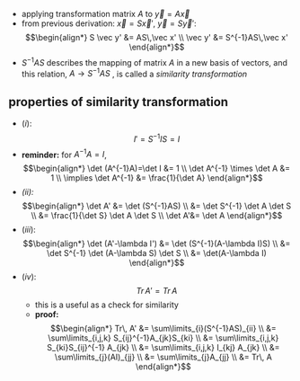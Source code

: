 - applying transformation matrix $A$ to $\vec y = A\vec x$
- from previous derivation: $\vec x = S\vec x'$, $\vec y = S\vec y':$ $$\begin{align*}
		S \vec y' &= AS\,\vec x' \\
		\vec y' &= S^{-1}AS\,\vec x'
	\end{align*}$$
- $S^{-1}AS$ describes the mapping of matrix $A$ in a new basis of vectors, and this  relation, $A\to S^{-1}AS$ , is called a *similarity transformation*

## properties of similarity transformation
- $(i):$ $$I' = S^{-1}IS = I$$
- **reminder:** for $A^{-1}A=I$, $$\begin{align*}
		\det (A^{-1}A)=\det I &= 1 \\ 
		\det A^{-1} \times \det A &= 1 \\ 
		\implies \det A^{-1} &= \frac{1}{\det A}
	\end{align*}$$ 
- *(ii):* $$\begin{align*}
		\det A' &= \det (S^{-1}AS) \\
		&= \det S^{-1} \det A \det S \\
		&= \frac{1}{\det S} \det A \det S \\
		\det A'&= \det A
	\end{align*}$$
- $(iii):$ $$\begin{align*}
		\det (A'-\lambda I') &= \det (S^{-1}(A-\lambda I)S) \\
		&= \det S^{-1} \det (A-\lambda S) \det S \\
		&= \det(A-\lambda I)
	\end{align*}$$
- $(iv):$ $$Tr\, A' = Tr\,A$$
	- this is a useful as a check for similarity
	- **proof:** $$\begin{align*}
			Tr\, A' &= \sum\limits_{i}(S^{-1}AS)_{ii} \\
			&= \sum\limits_{i,j,k} S_{ij}^{-1}A_{jk}S_{ki} \\
			&= \sum\limits_{i,j,k} S_{ki}S_{ij}^{-1} A_{jk} \\
			&= \sum\limits_{i,j,k} I_{kj} A_{jk} \\
			&= \sum\limits_{j}(AI)_{jj} \\
			&= \sum\limits_{j}A_{jj} \\
			&= Tr\, A
		\end{align*}$$
